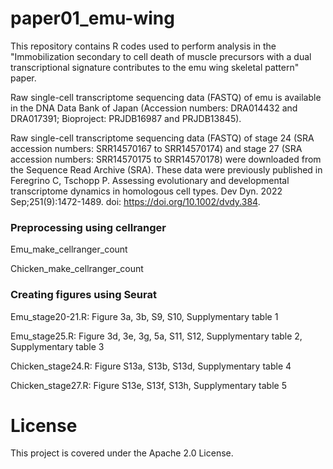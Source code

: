 # paper01_emu-wing

This repository contains R codes used to perform analysis in the "Immobilization secondary to cell death of muscle precursors with a dual transcriptional signature contributes to the emu wing skeletal pattern" paper.

Raw single-cell transcriptome sequencing data (FASTQ) of emu is available in the DNA Data Bank of Japan (Accession numbers: DRA014432 and DRA017391; Bioproject: PRJDB16987 and PRJDB13845).

Raw single-cell transcriptome sequencing data (FASTQ) of stage 24 (SRA accession numbers: SRR14570167 to SRR14570174) and stage 27 (SRA accession numbers: SRR14570175 to SRR14570178) were downloaded from the Sequence Read Archive (SRA). These data were previously published in Feregrino C, Tschopp P. Assessing evolutionary and developmental transcriptome dynamics in homologous cell types. Dev Dyn. 2022 Sep;251(9):1472-1489. doi: <https://doi.org/10.1002/dvdy.384>.

### Preprocessing using cellranger
Emu_make_cellranger_count

Chicken_make_cellranger_count

### Creating figures using Seurat
Emu_stage20-21.R: Figure 3a, 3b, S9, S10, Supplymentary table 1

Emu_stage25.R: Figure 3d, 3e, 3g, 5a, S11, S12, Supplymentary table 2, Supplymentary table 3

Chicken_stage24.R:  Figure S13a, S13b, S13d, Supplymentary table 4

Chicken_stage27.R:  Figure S13e, S13f, S13h, Supplymentary table 5

# License
This project is covered under the Apache 2.0 License.
